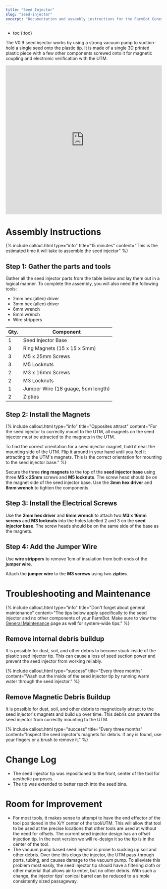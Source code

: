 ```yaml
---
title: "Seed Injector"
slug: "seed-injector"
excerpt: "Documentation and assembly instructions for the FarmBot Genesis Seed Injector"
---
```


* toc
{:toc}

The V0.9 seed injector works by using a strong vacuum pump to suction-hold a single seed onto the plastic tip. It is made of a single 3D printed plastic piece with a few other components screwed onto it for magnetic coupling and electronic verification with the UTM.

<iframe width="100%" height="480" src="https://sketchfab.com/models/8b911ee71b9346e592a1e5d64135e4a1/embed?ui_controls=0&amp;ui_infos=0&amp;ui_related=0" frameborder="0" allowfullscreen mozallowfullscreen="true" webkitallowfullscreen="true" onmousewheel=""></iframe>






# Assembly Instructions



{%
include callout.html
type="info"
title="15 minutes"
content="This is the estimated time it will take to assemble the seed injector"
%}

## Step 1: Gather the parts and tools
Gather all the seed injector parts from the table below and lay them out in a logical manner. To complete the assembly, you will also need the following tools:
* 2mm hex (allen) driver
* 3mm hex (allen) driver
* 6mm wrench
* 8mm wrench
* Wire strippers

|Qty.                          |Component                     |
|------------------------------|------------------------------|
|1                             |Seed Injector Base
|3                             |Ring Magnets (15 x 15 x 5mm)
|3                             |M5 x 25mm Screws
|3                             |M5 Locknuts
|2                             |M3 x 16mm Screws
|2                             |M3 Locknuts
|1                             |Jumper Wire (18 guage, 5cm length)
|2                             |Zipties

## Step 2: Install the Magnets

{%
include callout.html
type="info"
title="Opposites attract"
content="For the seed injector to correctly mount to the UTM, all magnets on the seed injector must be attracted to the magnets in the UTM.

To find the correct orientation for a seed injector magnet, hold it near the mounting side of the UTM. Flip it around in your hand until you feel it attracting to the UTM's magnets. This is the correct orientation for mounting to the seed injector base."
%}

Secure the three **ring magnets** to the top of the **seed injector base** using three **M5 x 25mm** screws and **M5 locknuts**. The screw head should be on the magnet side of the seed injector base. Use the **3mm hex driver** and **8mm wrench** to tighten the components.


## Step 3: Install the Electrical Screws
Use the **2mm hex driver** and **6mm wrench** to attach two **M3 x 16mm screws** and **M3 locknuts** into the holes labelled 2 and 3 on the **seed injector base**. The screw heads should be on the same side of the base as the magnets.


## Step 4: Add the Jumper Wire
Use **wire strippers** to remove 1cm of insulation from both ends of the **jumper wire**.


Attach the **jumper wire** to the **M3 screws** using two **zipties**.




# Troubleshooting and Maintenance



{%
include callout.html
type="info"
title="Don't forget about general maintenance"
content="The tips below apply specifically to the seed injector and no other components of your FarmBot. Make sure to view the [General Maintenance](../FarmBot-Genesis-V0-9-Docs/maintenance-guide.md) page as well for system-wide tips."
%}

## Remove internal debris buildup
It is possible for dust, soil, and other debris to become stuck inside of the plastic seed injector tip. This can cause a loss of seed suction power and prevent the seed injector from working reliably.

{%
include callout.html
type="success"
title="Every three months"
content="Wash out the inside of the seed injector tip by running warm water through the seed injector."
%}

## Remove Magnetic Debris Buildup
It is possible for dust, soil, and other debris to magnetically attract to the seed injector's magnets and build up over time. This debris can prevent the seed injector from correctly mounting to the UTM.

{%
include callout.html
type="success"
title="Every three months"
content="Inspect the seed injector's magnets for debris. If any is found, use your fingers or a brush to remove it."
%}



# Change Log

* The seed injector tip was repositioned to the front, center of the tool for aesthetic purposes.
* The tip was extended to better reach into the seed bins.

# Room for Improvement

* For most tools, it makes sense to attempt to have the end effector of the tool positioned in the X/Y center of the tool/UTM. This will allow that tool to be used at the precise locations that other tools are used at without the need for offsets. The current seed injector design has an offset injection tip. In the next version we will re-design it so the tip is in the center of the tool.
* The vacuum pump based seed injector is prone to sucking up soil and other debris. Over time this clogs the injector, the UTM pass-through ports, tubing, and causes damage to the vacuum pump. To alleviate this problem most easily, the seed injector tip should have a filtering cloth or other material that allows air to enter, but no other debris. With such a change, the injector tips' conical barrel can be reduced to a simple consistently sized passageway.
